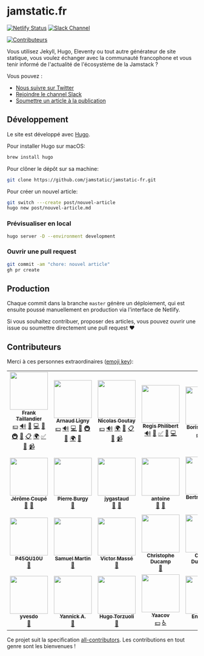 # jamstatic.fr

[![Netlify Status](https://api.netlify.com/api/v1/badges/5f02cf72-0ba6-4fd3-a606-29262d8d8606/deploy-status)](https://app.netlify.com/sites/jamstatic/deploys)
[![Slack Channel](https://jamstatic.herokuapp.com/badge.svg)](https://jamstatic.herokuapp.com)
<!-- ALL-CONTRIBUTORS-BADGE:START - Do not remove or modify this section -->
[![Contributeurs](https://img.shields.io/badge/all_contributors-26-orange.svg?style=flat-square)](#contributeurs)
<!-- ALL-CONTRIBUTORS-BADGE:END -->

Vous utilisez Jekyll, Hugo, Eleventy ou tout autre générateur de site statique, vous
voulez échanger avec la communauté francophone et vous tenir informé de
l'actualité de l'écosystème de la Jamstack ?

Vous pouvez :

* [Nous suivre sur Twitter](https://twitter.com/jamstatic_fr)
* [Rejoindre le channel Slack](https://jamstatic.fr/slack/)
* [Soumettre un article à la publication](https://github.com/jamstatic/jamstatic-fr/projects/1)

## Développement

Le site est développé avec [Hugo](https://gohugo.io).

Pour installer Hugo sur macOS:

```bash
brew install hugo
```

Pour clôner le dépôt sur sa machine:

```bash
git clone https://github.com/jamstatic/jamstatic-fr.git
```

Pour créer un nouvel article:

```bash
git switch ---create post/nouvel-article
hugo new post/nouvel-article.md
```

### Prévisualiser en local

```bash
hugo server -D --environment development
```

### Ouvrir une pull request

```bash
git commit -am "chore: nouvel article"
gh pr create
```

## Production

Chaque commit dans la branche `master` génère un déploiement, qui est ensuite poussé manuellement en production via l'interface de Netlify.

Si vous souhaitez contribuer, proposer des articles, vous pouvez ouvrir une issue ou soumettre directement une pull request :heart:

## Contributeurs

Merci à ces personnes extraordinaires ([emoji key](https://github.com/kentcdodds/all-contributors#emoji-key)):

<!-- ALL-CONTRIBUTORS-LIST:START - Do not remove or modify this section -->
<!-- prettier-ignore-start -->
<!-- markdownlint-disable -->
<table>
  <tr>
    <td align="center"><a href="https://frank.taillandier.me"><img src="https://avatars3.githubusercontent.com/u/103008?v=4?s=100" width="100px;" alt=""/><br /><sub><b>Frank Taillandier</b></sub></a><br /><a href="#financial-DirtyF" title="Financial">💵</a> <a href="#audio-DirtyF" title="Audio">🔊</a> <a href="#blog-DirtyF" title="Blogposts">📝</a> <a href="https://github.com/jamstatic/jamstatic-fr/commits?author=DirtyF" title="Code">💻</a> <a href="#design-DirtyF" title="Design">🎨</a> <a href="#infra-DirtyF" title="Infrastructure (Hosting, Build-Tools, etc)">🚇</a> <a href="#maintenance-DirtyF" title="Maintenance">🚧</a> <a href="#eventOrganizing-DirtyF" title="Event Organizing">📋</a> <a href="#translation-DirtyF" title="Translation">🌍</a> <a href="#tutorial-DirtyF" title="Tutorials">✅</a> <a href="#talk-DirtyF" title="Talks">📢</a> <a href="#video-DirtyF" title="Videos">📹</a></td>
    <td align="center"><a href="https://arnaudligny.fr"><img src="https://avatars0.githubusercontent.com/u/80580?v=4?s=100" width="100px;" alt=""/><br /><sub><b>Arnaud Ligny</b></sub></a><br /><a href="#financial-Narno" title="Financial">💵</a> <a href="#audio-Narno" title="Audio">🔊</a> <a href="https://github.com/jamstatic/jamstatic-fr/commits?author=Narno" title="Code">💻</a> <a href="#maintenance-Narno" title="Maintenance">🚧</a> <a href="#infra-Narno" title="Infrastructure (Hosting, Build-Tools, etc)">🚇</a> <a href="#blog-Narno" title="Blogposts">📝</a> <a href="#translation-Narno" title="Translation">🌍</a> <a href="#talk-Narno" title="Talks">📢</a></td>
    <td align="center"><a href="https://phacks.dev/"><img src="https://avatars1.githubusercontent.com/u/2587348?v=4?s=100" width="100px;" alt=""/><br /><sub><b>Nicolas Goutay</b></sub></a><br /><a href="#financial-phacks" title="Financial">💵</a> <a href="#audio-phacks" title="Audio">🔊</a> <a href="#translation-phacks" title="Translation">🌍</a> <a href="#blog-phacks" title="Blogposts">📝</a> <a href="#eventOrganizing-phacks" title="Event Organizing">📋</a> <a href="#talk-phacks" title="Talks">📢</a> <a href="#video-phacks" title="Videos">📹</a></td>
    <td align="center"><a href="https://regisphilibert.com"><img src="https://avatars2.githubusercontent.com/u/1480503?v=4?s=100" width="100px;" alt=""/><br /><sub><b>Regis Philibert</b></sub></a><br /><a href="#audio-regisphilibert" title="Audio">🔊</a> <a href="#blog-regisphilibert" title="Blogposts">📝</a> <a href="#tutorial-regisphilibert" title="Tutorials">✅</a> <a href="https://github.com/jamstatic/jamstatic-fr/pulls?q=is%3Apr+reviewed-by%3Aregisphilibert" title="Reviewed Pull Requests">👀</a> <a href="https://github.com/jamstatic/jamstatic-fr/commits?author=regisphilibert" title="Code">💻</a></td>
    <td align="center"><a href="https://boris.schapira.dev"><img src="https://avatars0.githubusercontent.com/u/284742?v=4?s=100" width="100px;" alt=""/><br /><sub><b>Boris Schapira</b></sub></a><br /><a href="#financial-borisschapira" title="Financial">💵</a> <a href="https://github.com/jamstatic/jamstatic-fr/pulls?q=is%3Apr+reviewed-by%3Aborisschapira" title="Reviewed Pull Requests">👀</a> <a href="#blog-borisschapira" title="Blogposts">📝</a></td>
    <td align="center"><a href="https://nicolas-hoizey.com/"><img src="https://avatars2.githubusercontent.com/u/78213?v=4?s=100" width="100px;" alt=""/><br /><sub><b>Nicolas Hoizey</b></sub></a><br /><a href="#financial-nhoizey" title="Financial">💵</a> <a href="https://github.com/jamstatic/jamstatic-fr/pulls?q=is%3Apr+reviewed-by%3Anhoizey" title="Reviewed Pull Requests">👀</a> <a href="#blog-nhoizey" title="Blogposts">📝</a></td>
    <td align="center"><a href="https://www.goodmotion.fr"><img src="https://avatars2.githubusercontent.com/u/46760?v=4?s=100" width="100px;" alt=""/><br /><sub><b>Patrick Faramaz</b></sub></a><br /><a href="#financial-ipatate" title="Financial">💵</a> <a href="#audio-ipatate" title="Audio">🔊</a> <a href="https://github.com/jamstatic/jamstatic-fr/commits?author=ipatate" title="Code">💻</a> <a href="#blog-ipatate" title="Blogposts">📝</a></td>
  </tr>
  <tr>
    <td align="center"><a href="https://www.webstoemp.com"><img src="https://avatars1.githubusercontent.com/u/657571?v=4?s=100" width="100px;" alt=""/><br /><sub><b>Jérôme Coupé</b></sub></a><br /><a href="#blog-jeromecoupe" title="Blogposts">📝</a> <a href="https://github.com/jamstatic/jamstatic-fr/pulls?q=is%3Apr+reviewed-by%3Ajeromecoupe" title="Reviewed Pull Requests">👀</a></td>
    <td align="center"><a href="https://strapi.io"><img src="https://avatars0.githubusercontent.com/u/5550462?v=4?s=100" width="100px;" alt=""/><br /><sub><b>Pierre Burgy</b></sub></a><br /><a href="#blog-pierreburgy" title="Blogposts">📝</a></td>
    <td align="center"><a href="http://gastaud.io"><img src="https://avatars3.githubusercontent.com/u/1499325?v=4?s=100" width="100px;" alt=""/><br /><sub><b>jygastaud</b></sub></a><br /><a href="#plugin-jygastaud" title="Plugin/utility libraries">🔌</a> <a href="https://github.com/jamstatic/jamstatic-fr/pulls?q=is%3Apr+reviewed-by%3Ajygastaud" title="Reviewed Pull Requests">👀</a></td>
    <td align="center"><a href="https://www.quaternum.net"><img src="https://avatars2.githubusercontent.com/u/6869488?v=4?s=100" width="100px;" alt=""/><br /><sub><b>antoine</b></sub></a><br /><a href="#blog-antoinentl" title="Blogposts">📝</a> <a href="https://github.com/jamstatic/jamstatic-fr/pulls?q=is%3Apr+reviewed-by%3Aantoinentl" title="Reviewed Pull Requests">👀</a></td>
    <td align="center"><a href="http://bertrandkeller.info"><img src="https://avatars2.githubusercontent.com/u/1500301?v=4?s=100" width="100px;" alt=""/><br /><sub><b>Bertrand Keller</b></sub></a><br /><a href="#blog-bertrandkeller" title="Blogposts">📝</a> <a href="https://github.com/jamstatic/jamstatic-fr/commits?author=bertrandkeller" title="Code">💻</a></td>
    <td align="center"><a href="https://github.com/Natouille"><img src="https://avatars0.githubusercontent.com/u/2006947?v=4?s=100" width="100px;" alt=""/><br /><sub><b>Nathalie Rosenberg</b></sub></a><br /><a href="https://github.com/jamstatic/jamstatic-fr/pulls?q=is%3Apr+reviewed-by%3ANatouille" title="Reviewed Pull Requests">👀</a></td>
    <td align="center"><a href="https://tut-tuuut.github.io"><img src="https://avatars0.githubusercontent.com/u/1035145?v=4?s=100" width="100px;" alt=""/><br /><sub><b>Agnès Haasser</b></sub></a><br /><a href="https://github.com/jamstatic/jamstatic-fr/pulls?q=is%3Apr+reviewed-by%3Atut-tuuut" title="Reviewed Pull Requests">👀</a></td>
  </tr>
  <tr>
    <td align="center"><a href="https://github.com/P45QU10U"><img src="https://avatars2.githubusercontent.com/u/1941272?v=4?s=100" width="100px;" alt=""/><br /><sub><b>P45QU10U</b></sub></a><br /><a href="https://github.com/jamstatic/jamstatic-fr/pulls?q=is%3Apr+reviewed-by%3AP45QU10U" title="Reviewed Pull Requests">👀</a></td>
    <td align="center"><a href="http://blog.creaone.fr"><img src="https://avatars3.githubusercontent.com/u/34697?v=4?s=100" width="100px;" alt=""/><br /><sub><b>Samuel Martin</b></sub></a><br /><a href="https://github.com/jamstatic/jamstatic-fr/pulls?q=is%3Apr+reviewed-by%3Amartinsam" title="Reviewed Pull Requests">👀</a></td>
    <td align="center"><a href="https://inwardmovement.github.io"><img src="https://avatars0.githubusercontent.com/u/9438102?v=4?s=100" width="100px;" alt=""/><br /><sub><b>Victor Massé</b></sub></a><br /><a href="https://github.com/jamstatic/jamstatic-fr/pulls?q=is%3Apr+reviewed-by%3Ainwardmovement" title="Reviewed Pull Requests">👀</a></td>
    <td align="center"><a href="https://christopheducamp.com/"><img src="https://avatars1.githubusercontent.com/u/174418?v=4?s=100" width="100px;" alt=""/><br /><sub><b>Christophe Ducamp</b></sub></a><br /><a href="https://github.com/jamstatic/jamstatic-fr/pulls?q=is%3Apr+reviewed-by%3AChristopheDucamp" title="Reviewed Pull Requests">👀</a></td>
    <td align="center"><a href="https://github.com/inseo"><img src="https://avatars3.githubusercontent.com/u/2088264?v=4?s=100" width="100px;" alt=""/><br /><sub><b>Corinne Durrmeyer</b></sub></a><br /><a href="https://github.com/jamstatic/jamstatic-fr/pulls?q=is%3Apr+reviewed-by%3Ainseo" title="Reviewed Pull Requests">👀</a></td>
    <td align="center"><a href="http://laurent.la"><img src="https://avatars1.githubusercontent.com/u/6553086?v=4?s=100" width="100px;" alt=""/><br /><sub><b>Laurent de Lacerda</b></sub></a><br /><a href="https://github.com/jamstatic/jamstatic-fr/pulls?q=is%3Apr+reviewed-by%3Alaurent-d" title="Reviewed Pull Requests">👀</a></td>
    <td align="center"><a href="https://polkatulk.com/en"><img src="https://avatars3.githubusercontent.com/u/164912?v=4?s=100" width="100px;" alt=""/><br /><sub><b>Uxlco</b></sub></a><br /><a href="https://github.com/jamstatic/jamstatic-fr/pulls?q=is%3Apr+reviewed-by%3Ajonathanulco" title="Reviewed Pull Requests">👀</a></td>
  </tr>
  <tr>
    <td align="center"><a href="https://github.com/yvesdo"><img src="https://avatars2.githubusercontent.com/u/5601690?v=4?s=100" width="100px;" alt=""/><br /><sub><b>yvesdo</b></sub></a><br /><a href="https://github.com/jamstatic/jamstatic-fr/pulls?q=is%3Apr+reviewed-by%3Ayvesdo" title="Reviewed Pull Requests">👀</a></td>
    <td align="center"><a href="https://gitlab.com/yannicka"><img src="https://avatars0.githubusercontent.com/u/22885898?v=4?s=100" width="100px;" alt=""/><br /><sub><b>Yannick A.</b></sub></a><br /><a href="https://github.com/jamstatic/jamstatic-fr/pulls?q=is%3Apr+reviewed-by%3Ayannicka" title="Reviewed Pull Requests">👀</a></td>
    <td align="center"><a href="https://zooly.surge.sh/"><img src="https://avatars1.githubusercontent.com/u/7328625?v=4?s=100" width="100px;" alt=""/><br /><sub><b>Hugo Torzuoli</b></sub></a><br /><a href="https://github.com/jamstatic/jamstatic-fr/pulls?q=is%3Apr+reviewed-by%3AHZooly" title="Reviewed Pull Requests">👀</a></td>
    <td align="center"><a href="http://www.goodimpact.studio"><img src="https://avatars0.githubusercontent.com/u/11678850?v=4?s=100" width="100px;" alt=""/><br /><sub><b>Yaacov</b></sub></a><br /><a href="#financial-yaaax" title="Financial">💵</a> <a href="#a11y-yaaax" title="Accessibility">️️️️♿️</a></td>
    <td align="center"><a href="https://blog.ticabri.com"><img src="https://avatars1.githubusercontent.com/u/701648?v=4?s=100" width="100px;" alt=""/><br /><sub><b>Enguerran</b></sub></a><br /><a href="https://github.com/jamstatic/jamstatic-fr/commits?author=enguerran" title="Documentation">📖</a></td>
  </tr>
</table>

<!-- markdownlint-restore -->
<!-- prettier-ignore-end -->

<!-- ALL-CONTRIBUTORS-LIST:END -->

Ce projet suit la specification [all-contributors](https://github.com/kentcdodds/all-contributors).
Les contributions en tout genre sont les bienvenues !

